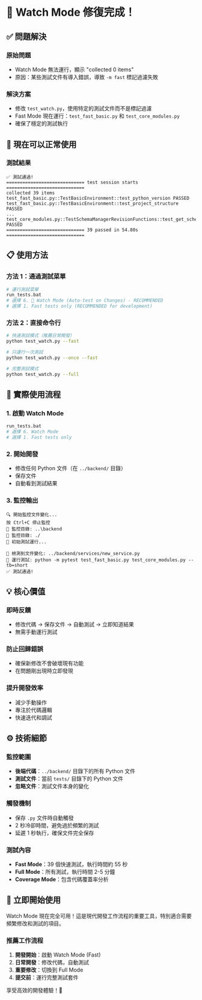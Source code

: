 # 👀 Watch Mode 修復完成！

## ✅ 問題解決

### 原始問題
- Watch Mode 無法運行，顯示 "collected 0 items"
- 原因：某些測試文件有導入錯誤，導致 `-m fast` 標記過濾失敗

### 解決方案
- 修改 `test_watch.py`，使用特定的測試文件而不是標記過濾
- Fast Mode 現在運行：`test_fast_basic.py` 和 `test_core_modules.py`
- 確保了穩定的測試執行

## 🚀 現在可以正常使用

### 測試結果
```
✅ 測試通過!
============================= test session starts =============================
collected 39 items
test_fast_basic.py::TestBasicEnvironment::test_python_version PASSED
test_fast_basic.py::TestBasicEnvironment::test_project_structure PASSED
...
test_core_modules.py::TestSchemaManagerRevisionFunctions::test_get_schema_by_type_revision_experimental_detail PASSED
============================= 39 passed in 54.80s =============================
```

## 📋 使用方法

### 方法 1：通過測試菜單
```bash
# 運行測試菜單
run_tests.bat
# 選擇 6. 👀 Watch Mode (Auto-test on Changes) - RECOMMENDED
# 選擇 1. Fast tests only (RECOMMENDED for development)
```

### 方法 2：直接命令行
```bash
# 快速測試模式（推薦日常開發）
python test_watch.py --fast

# 只運行一次測試
python test_watch.py --once --fast

# 完整測試模式
python test_watch.py --full
```

## 🎯 實際使用流程

### 1. 啟動 Watch Mode
```bash
run_tests.bat
# 選擇 6. Watch Mode
# 選擇 1. Fast tests only
```

### 2. 開始開發
- 修改任何 Python 文件（在 `../backend/` 目錄）
- 保存文件
- 自動看到測試結果

### 3. 監控輸出
```
🔍 開始監控文件變化...
按 Ctrl+C 停止監控
📁 監控目錄: ..\backend
📁 監控目錄: ./
🚀 初始測試運行...

📝 檢測到文件變化: ../backend/services/new_service.py
🧪 運行測試: python -m pytest test_fast_basic.py test_core_modules.py --tb=short
✅ 測試通過!
```

## 💡 核心價值

### 即時反饋
- 修改代碼 → 保存文件 → 自動測試 → 立即知道結果
- 無需手動運行測試

### 防止回歸錯誤
- 確保新修改不會破壞現有功能
- 在問題剛出現時立即發現

### 提升開發效率
- 減少手動操作
- 專注於代碼邏輯
- 快速迭代和調試

## ⚙️ 技術細節

### 監控範圍
- **後端代碼**：`../backend/` 目錄下的所有 Python 文件
- **測試文件**：當前 `tests/` 目錄下的 Python 文件
- **忽略文件**：測試文件本身的變化

### 觸發機制
- 保存 `.py` 文件時自動觸發
- 2 秒冷卻時間，避免過於頻繁的測試
- 延遲 1 秒執行，確保文件完全保存

### 測試內容
- **Fast Mode**：39 個快速測試，執行時間約 55 秒
- **Full Mode**：所有測試，執行時間 2-5 分鐘
- **Coverage Mode**：包含代碼覆蓋率分析

## 🎉 立即開始使用

Watch Mode 現在完全可用！這是現代開發工作流程的重要工具，特別適合需要頻繁修改和測試的項目。

### 推薦工作流程
1. **開發開始**：啟動 Watch Mode (Fast)
2. **日常開發**：修改代碼，自動測試
3. **重要修改**：切換到 Full Mode
4. **提交前**：運行完整測試套件

享受高效的開發體驗！🚀